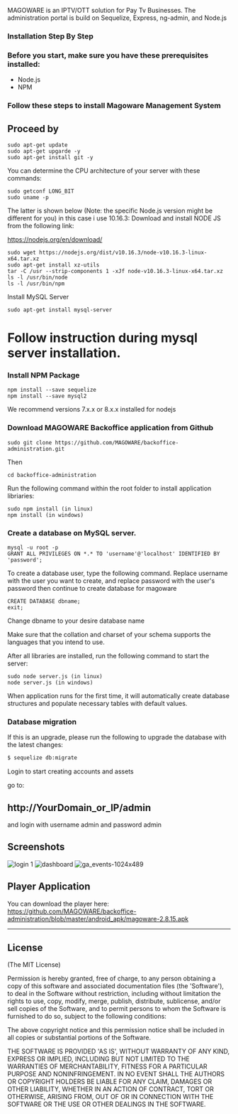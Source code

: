 
MAGOWARE is an IPTV/OTT solution for Pay Tv Businesses. The administration portal is build on Sequelize, Express, ng-admin, and Node.js

### Installation Step By Step

### Before you start, make sure you have these prerequisites installed:

 * Node.js
 * NPM

### Follow these steps to install Magoware  Management System
## Proceed by
```
sudo apt-get update
sudo apt-get upgarde -y
sudo apt-get install git -y
```

You can determine the CPU architecture of your server with these commands:
```
sudo getconf LONG_BIT
sudo uname -p
```

The latter is shown below (Note: the specific Node.js version might be different for you) in this case i use 10.16.3:
Download and install NODE JS from the following link:

https://nodejs.org/en/download/

```
sudo wget https://nodejs.org/dist/v10.16.3/node-v10.16.3-linux-x64.tar.xz
sudo apt-get install xz-utils
tar -C /usr --strip-components 1 -xJf node-v10.16.3-linux-x64.tar.xz
ls -l /usr/bin/node
ls -l /usr/bin/npm
```

Install MySQL Server
```
sudo apt-get install mysql-server
```
# Follow instruction during mysql server installation.

### Install NPM Package
```
npm install --save sequelize
npm install --save mysql2
```

We recommend versions 7.x.x or 8.x.x installed for nodejs

### Download MAGOWARE Backoffice application from Github
```
sudo git clone https://github.com/MAGOWARE/backoffice-administration.git
```
Then
```
cd backoffice-administration
```

Run the following command within the root folder to install application libriaries:
```
sudo npm install (in linux)
npm install (in windows)
```

### Create a database on MySQL server.
```
mysql -u root -p
GRANT ALL PRIVILEGES ON *.* TO 'username'@'localhost' IDENTIFIED BY 'password';
```
To create a database user, type the following command. Replace username with the user you want to create, and replace password with the user's password then continue to create database for magoware

```
CREATE DATABASE dbname;
exit;
```
Change dbname to your desire database name

Make sure that the collation and charset of your schema supports the languages that you intend to use.

After all libraries are installed, run the following command to start the server:
```
sudo node server.js (in linux)
node server.js (in windows)
```
When application runs for the first time, it will automatically create database structures and populate necessary tables with default values.


### Database migration
If this is an upgrade, please run the following to upgrade the database with the latest changes:

```bash
$ sequelize db:migrate
```

Login to start creating accounts and assets

go to: 
## http://YourDomain_or_IP/admin 
and login with username admin and password admin

## Screenshots

![login 1](https://user-images.githubusercontent.com/27496920/35095606-51949b68-fc49-11e7-8b16-7be2c8ab11ae.png)
![dashboard](https://user-images.githubusercontent.com/27496920/35095565-2cd728c2-fc49-11e7-8611-b84f989968a6.png)
![ga_events-1024x489](https://user-images.githubusercontent.com/27496920/35095647-848ebca6-fc49-11e7-96ae-053a86a5f5fd.png)

## Player Application

You can download the player here: \
https://github.com/MAGOWARE/backoffice-administration/blob/master/android_apk/magoware-2.8.15.apk

---

## License
(The MIT License)

Permission is hereby granted, free of charge, to any person obtaining
a copy of this software and associated documentation files (the
'Software'), to deal in the Software without restriction, including
without limitation the rights to use, copy, modify, merge, publish,
distribute, sublicense, and/or sell copies of the Software, and to
permit persons to whom the Software is furnished to do so, subject to
the following conditions:

The above copyright notice and this permission notice shall be
included in all copies or substantial portions of the Software.

THE SOFTWARE IS PROVIDED 'AS IS', WITHOUT WARRANTY OF ANY KIND,
EXPRESS OR IMPLIED, INCLUDING BUT NOT LIMITED TO THE WARRANTIES OF
MERCHANTABILITY, FITNESS FOR A PARTICULAR PURPOSE AND NONINFRINGEMENT.
IN NO EVENT SHALL THE AUTHORS OR COPYRIGHT HOLDERS BE LIABLE FOR ANY
CLAIM, DAMAGES OR OTHER LIABILITY, WHETHER IN AN ACTION OF CONTRACT,
TORT OR OTHERWISE, ARISING FROM, OUT OF OR IN CONNECTION WITH THE
SOFTWARE OR THE USE OR OTHER DEALINGS IN THE SOFTWARE.
